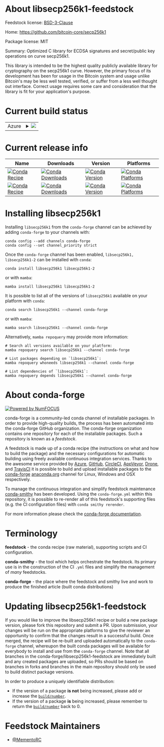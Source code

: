 About libsecp256k1-feedstock
============================

Feedstock license: [BSD-3-Clause](https://github.com/conda-forge/libsecp256k1-feedstock/blob/main/LICENSE.txt)

Home: https://github.com/bitcoin-core/secp256k1

Package license: MIT

Summary: Optimized C library for ECDSA signatures and secret/public key operations on curve secp256k1.

This library is intended to be the highest quality publicly available
library for cryptography on the secp256k1 curve. However, the primary
focus of its development has been for usage in the Bitcoin system and
usage unlike Bitcoin's may be less well tested, verified, or suffer
from a less well thought out interface. Correct usage requires some
care and consideration that the library is fit for your application's purpose.


Current build status
====================


<table>
    
  <tr>
    <td>Azure</td>
    <td>
      <details>
        <summary>
          <a href="https://dev.azure.com/conda-forge/feedstock-builds/_build/latest?definitionId=21266&branchName=main">
            <img src="https://dev.azure.com/conda-forge/feedstock-builds/_apis/build/status/libsecp256k1-feedstock?branchName=main">
          </a>
        </summary>
        <table>
          <thead><tr><th>Variant</th><th>Status</th></tr></thead>
          <tbody><tr>
              <td>linux_64</td>
              <td>
                <a href="https://dev.azure.com/conda-forge/feedstock-builds/_build/latest?definitionId=21266&branchName=main">
                  <img src="https://dev.azure.com/conda-forge/feedstock-builds/_apis/build/status/libsecp256k1-feedstock?branchName=main&jobName=linux&configuration=linux%20linux_64_" alt="variant">
                </a>
              </td>
            </tr><tr>
              <td>osx_64</td>
              <td>
                <a href="https://dev.azure.com/conda-forge/feedstock-builds/_build/latest?definitionId=21266&branchName=main">
                  <img src="https://dev.azure.com/conda-forge/feedstock-builds/_apis/build/status/libsecp256k1-feedstock?branchName=main&jobName=osx&configuration=osx%20osx_64_" alt="variant">
                </a>
              </td>
            </tr><tr>
              <td>win_64</td>
              <td>
                <a href="https://dev.azure.com/conda-forge/feedstock-builds/_build/latest?definitionId=21266&branchName=main">
                  <img src="https://dev.azure.com/conda-forge/feedstock-builds/_apis/build/status/libsecp256k1-feedstock?branchName=main&jobName=win&configuration=win%20win_64_" alt="variant">
                </a>
              </td>
            </tr>
          </tbody>
        </table>
      </details>
    </td>
  </tr>
</table>

Current release info
====================

| Name | Downloads | Version | Platforms |
| --- | --- | --- | --- |
| [![Conda Recipe](https://img.shields.io/badge/recipe-libsecp256k1-green.svg)](https://anaconda.org/conda-forge/libsecp256k1) | [![Conda Downloads](https://img.shields.io/conda/dn/conda-forge/libsecp256k1.svg)](https://anaconda.org/conda-forge/libsecp256k1) | [![Conda Version](https://img.shields.io/conda/vn/conda-forge/libsecp256k1.svg)](https://anaconda.org/conda-forge/libsecp256k1) | [![Conda Platforms](https://img.shields.io/conda/pn/conda-forge/libsecp256k1.svg)](https://anaconda.org/conda-forge/libsecp256k1) |
| [![Conda Recipe](https://img.shields.io/badge/recipe-libsecp256k1--2-green.svg)](https://anaconda.org/conda-forge/libsecp256k1-2) | [![Conda Downloads](https://img.shields.io/conda/dn/conda-forge/libsecp256k1-2.svg)](https://anaconda.org/conda-forge/libsecp256k1-2) | [![Conda Version](https://img.shields.io/conda/vn/conda-forge/libsecp256k1-2.svg)](https://anaconda.org/conda-forge/libsecp256k1-2) | [![Conda Platforms](https://img.shields.io/conda/pn/conda-forge/libsecp256k1-2.svg)](https://anaconda.org/conda-forge/libsecp256k1-2) |

Installing libsecp256k1
=======================

Installing `libsecp256k1` from the `conda-forge` channel can be achieved by adding `conda-forge` to your channels with:

```
conda config --add channels conda-forge
conda config --set channel_priority strict
```

Once the `conda-forge` channel has been enabled, `libsecp256k1, libsecp256k1-2` can be installed with `conda`:

```
conda install libsecp256k1 libsecp256k1-2
```

or with `mamba`:

```
mamba install libsecp256k1 libsecp256k1-2
```

It is possible to list all of the versions of `libsecp256k1` available on your platform with `conda`:

```
conda search libsecp256k1 --channel conda-forge
```

or with `mamba`:

```
mamba search libsecp256k1 --channel conda-forge
```

Alternatively, `mamba repoquery` may provide more information:

```
# Search all versions available on your platform:
mamba repoquery search libsecp256k1 --channel conda-forge

# List packages depending on `libsecp256k1`:
mamba repoquery whoneeds libsecp256k1 --channel conda-forge

# List dependencies of `libsecp256k1`:
mamba repoquery depends libsecp256k1 --channel conda-forge
```


About conda-forge
=================

[![Powered by
NumFOCUS](https://img.shields.io/badge/powered%20by-NumFOCUS-orange.svg?style=flat&colorA=E1523D&colorB=007D8A)](https://numfocus.org)

conda-forge is a community-led conda channel of installable packages.
In order to provide high-quality builds, the process has been automated into the
conda-forge GitHub organization. The conda-forge organization contains one repository
for each of the installable packages. Such a repository is known as a *feedstock*.

A feedstock is made up of a conda recipe (the instructions on what and how to build
the package) and the necessary configurations for automatic building using freely
available continuous integration services. Thanks to the awesome service provided by
[Azure](https://azure.microsoft.com/en-us/services/devops/), [GitHub](https://github.com/),
[CircleCI](https://circleci.com/), [AppVeyor](https://www.appveyor.com/),
[Drone](https://cloud.drone.io/welcome), and [TravisCI](https://travis-ci.com/)
it is possible to build and upload installable packages to the
[conda-forge](https://anaconda.org/conda-forge) [anaconda.org](https://anaconda.org/)
channel for Linux, Windows and OSX respectively.

To manage the continuous integration and simplify feedstock maintenance
[conda-smithy](https://github.com/conda-forge/conda-smithy) has been developed.
Using the ``conda-forge.yml`` within this repository, it is possible to re-render all of
this feedstock's supporting files (e.g. the CI configuration files) with ``conda smithy rerender``.

For more information please check the [conda-forge documentation](https://conda-forge.org/docs/).

Terminology
===========

**feedstock** - the conda recipe (raw material), supporting scripts and CI configuration.

**conda-smithy** - the tool which helps orchestrate the feedstock.
                   Its primary use is in the construction of the CI ``.yml`` files
                   and simplify the management of *many* feedstocks.

**conda-forge** - the place where the feedstock and smithy live and work to
                  produce the finished article (built conda distributions)


Updating libsecp256k1-feedstock
===============================

If you would like to improve the libsecp256k1 recipe or build a new
package version, please fork this repository and submit a PR. Upon submission,
your changes will be run on the appropriate platforms to give the reviewer an
opportunity to confirm that the changes result in a successful build. Once
merged, the recipe will be re-built and uploaded automatically to the
`conda-forge` channel, whereupon the built conda packages will be available for
everybody to install and use from the `conda-forge` channel.
Note that all branches in the conda-forge/libsecp256k1-feedstock are
immediately built and any created packages are uploaded, so PRs should be based
on branches in forks and branches in the main repository should only be used to
build distinct package versions.

In order to produce a uniquely identifiable distribution:
 * If the version of a package **is not** being increased, please add or increase
   the [``build/number``](https://docs.conda.io/projects/conda-build/en/latest/resources/define-metadata.html#build-number-and-string).
 * If the version of a package **is** being increased, please remember to return
   the [``build/number``](https://docs.conda.io/projects/conda-build/en/latest/resources/define-metadata.html#build-number-and-string)
   back to 0.

Feedstock Maintainers
=====================

* [@MementoRC](https://github.com/MementoRC/)


